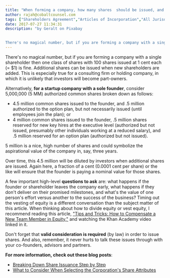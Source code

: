 ```yaml
---
title: "When forming a company, how many shares  should be issued, and at what price?"
author: rajah@cobaltcounsel.com
tags: ["Shareholders Agreement","Articles of Incorporation","All Jurisdictions"]
date: 2017-07-27 11:34:31
description: "by Geralt on Pixabay
 

There's no magical number, but if you are forming a company with a single shareholder then one class of shares with 100 shares issued at 1 cent each (= $1) is fine. Additional..."
---
```



 

There's no magical number, but if you are forming a company with a single shareholder then one class of shares with 100 shares issued at 1 cent each (= $1) is fine. Additional shares can be issued when new shareholders are added. This is especially true for a consulting firm or holding company, in which it is unlikely that investors will become part-owners.

Alternatively, **for a startup company with a sole founder**, consider 5,000,000 (5 MM) authorized common shares broken down as follows:

- 4.5 million common shares issued to the founder, and .5 million authorized to the option plan, but not necessarily issued (until employees join the plan); or
- 4 million common shares issued to the founder, .5 million shares reserved for new key hires at the executive level (authorized but not issued, presumably other individuals working at a reduced salary), and .5 million reserved for an option plan (authorized but not issued).

5 million is a nice, high number of shares and could symbolize the aspirational value of the company in, say, three years.

Over time, this 4.5 million will be diluted by investors when additional shares are issued. Again here, a fraction of a cent (0.0001 cent per share) or the like will ensure that the founder is paying a nominal value for those shares.

A few important high-level **questions to ask** are: what happens if the founder or shareholder leaves the company early, what happens if they don't deliver on their promised milestones, and what's the value of one person's effort versus another to the success of the business? Timing out the vesting of equity is a different conversation than the subject matter of this article. When thinking about how to divide equity or vest equity, I recommend reading this article, ["Tips and Tricks: How to Compensate a New Team Member in Equity,"](https://blog.clausehound.com/tips-and-tricks-how-to-compensate-a-new-team-member-in-equity/) and watching the Khan Academy video linked in it.

Don't forget that **valid consideration is required** (by law) in order to issue shares. And also, remember, it never hurts to talk these issues through with your co-founders, advisors and partners.


**For more information, check out these blog posts**:
- [Breaking Down Share Issuance Step by Step](https://blog.clausehound.com/breaking-share-issuance-step-step/)
- [What to Consider When Selecting the Corporation's Share Attributes](https://blog.clausehound.com/what-to-consider-when-selecting-the-corporations-share-attributes/)
